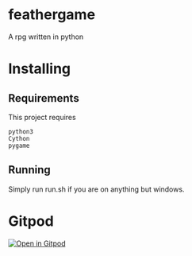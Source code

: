 # feathergame
A rpg written in python

# Installing
## Requirements
This project requires
```
python3
Cython
pygame
```
## Running
Simply run run.sh if you are on anything but windows.

# Gitpod
[![Open in Gitpod](https://gitpod.io/button/open-in-gitpod.svg)](https://gitpod.io/#https://github.com/webmsgr/feathergame)
